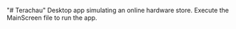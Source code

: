 "# Terachau" 
Desktop app simulating an online hardware store.
Execute the MainScreen file to run the app.
